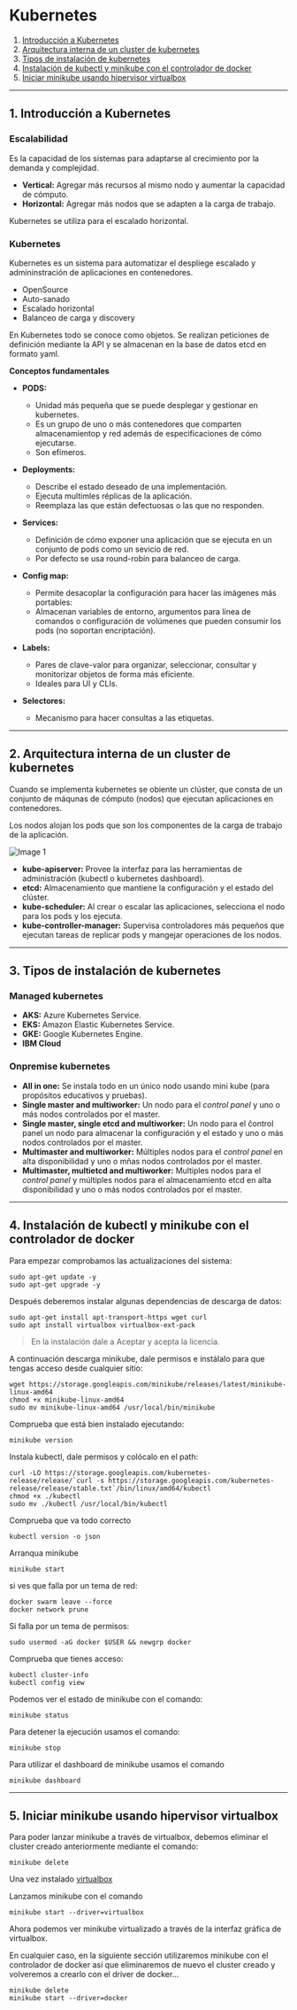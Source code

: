 # Kubernetes

1. [Introducción a Kubernetes](#intro)
2. [Arquitectura interna de un cluster de kubernetes](#architecture)
3. [Tipos de instalación de kubernetes](#install-types)
4. [Instalación de kubectl y minikube con el controlador de docker](#install)
5. [Iniciar minikube usando hipervisor virtualbox](#virtualbox)

<hr>

<a name="intro"></a>

## 1. Introducción a Kubernetes

### Escalabilidad

Es la capacidad de los sistemas para adaptarse al crecimiento por la demanda y complejidad.

- **Vertical:** Agregar más recursos al mismo nodo y aumentar la capacidad de cómputo.
- **Horizontal:** Agregar más nodos que se adapten a la carga de trabajo.

Kubernetes se utiliza para el escalado horizontal.

### Kubernetes

Kubernetes es un sistema para automatizar el despliege escalado y admininstración de aplicaciones en contenedores.
- OpenSource
- Auto-sanado
- Escalado horizontal
- Balanceo de carga y discovery

En Kubernetes todo se conoce como objetos. Se realizan peticiones de definición mediante la API y se almacenan en la base de datos etcd en formato yaml.

**Conceptos fundamentales**
- **PODS:** 
  - Unidad más pequeña que se puede desplegar y gestionar en kubernetes.
  - Es un grupo de uno o más contenedores que comparten almacenamientop y red además de especificaciones de cómo ejecutarse.
  - Son efímeros.

- **Deployments:**
  - Describe el estado deseado de una implementación.
  - Ejecuta multimles réplicas de la aplicación.
  - Reemplaza las que están defectuosas o las que no responden.

- **Services:**
  - Definición de cómo exponer una aplicación que se ejecuta en un conjunto de pods como un sevicio de red.
  - Por defecto se usa round-robin para balanceo de carga.

- **Config map:**
  - Permite desacoplar la configuración para hacer las imágenes más portables:
  - Almacenan variables de entorno, argumentos para línea de comandos o configuración de volúmenes que pueden consumir los pods (no soportan encriptación).

- **Labels:**
  - Pares de clave-valor para organizar, seleccionar, consultar y monitorizar objetos de forma más eficiente.
  - Ideales para UI y CLIs.

- **Selectores:**
  - Mecanismo para hacer consultas a las etiquetas.

<hr>

<a name="intro"></a>

## 2. Arquitectura interna de un cluster de kubernetes

Cuando se implementa kubernetes se obiente un clúster, que consta de un conjunto de máqunas de cómputo (nodos) que ejecutan aplicaciones en contenedores.

Los nodos alojan los pods que son los componentes de la carga de trabajo de la aplicación.

![Image 1](./images/img1.png)

- **kube-apiserver:** Provee la interfaz para las herramientas de administración (kubectl o kubernetes dashboard).
- **etcd:** Almacenamiento que mantiene la configuración y el estado del clúster.
- **kube-scheduler:** Al crear o escalar las aplicaciones, selecciona el nodo para los pods y los ejecuta.
- **kube-controller-manager:** Supervisa controladores más pequeños que ejecutan tareas de replicar pods y mangejar operaciones de los nodos.

<hr>

<a name="intro"></a>

## 3. Tipos de instalación de kubernetes

### Managed kubernetes
- **AKS:** Azure Kubernetes Service.
- **EKS:** Amazon Elastic Kubernetes Service.
- **GKE:** Google Kubernetes Engine.
- **IBM Cloud**

### Onpremise kubernetes

- **All in one:** Se instala todo en un único nodo usando mini kube (para propósitos educativos y pruebas).
- **Single master and multiworker:** Un nodo para el *control panel* y uno o más nodos controlados por el master.
- **Single master, single etcd and multiworker:** Un nodo para el ĉontrol panel un nodo para almacenar la configuración y el estado y uno o más nodos controlados por el master.
- **Multimaster and multiworker:** Múltiples nodos para el *control panel* en alta disponibilidad y uno o mñas nodos controlados por el master.
- **Multimaster, multietcd and multiworker:** Multiples nodos para el *control panel* y múltiples nodos para el almacenamiento etcd en alta disponibilidad y uno o más nodos controlados por el master.

<hr>

<a name="install"></a>

## 4. Instalación de kubectl y minikube con el controlador de docker

Para empezar comprobamos las actualizaciones del sistema:

~~~
sudo apt-get update -y
sudo apt-get upgrade -y
~~~

Después deberemos instalar algunas dependencias de descarga de datos:
~~~
sudo apt-get install apt-transport-https wget curl
sudo apt install virtualbox virtualbox-ext-pack
~~~
> En la instalación dale a Aceptar y  acepta la licencia.

A continuación descarga minikube, dale permisos e instálalo para que tengas acceso desde cualquier sitio:
~~~
wget https://storage.googleapis.com/minikube/releases/latest/minikube-linux-amd64
chmod +x minikube-linux-amd64
sudo mv minikube-linux-amd64 /usr/local/bin/minikube
~~~
Comprueba que está bien instalado ejecutando:
~~~
minikube version
~~~
Instala kubectl, dale permisos y colócalo en el path:
~~~
curl -LO https://storage.googleapis.com/kubernetes-release/release/`curl -s https://storage.googleapis.com/kubernetes-release/release/stable.txt`/bin/linux/amd64/kubectl
chmod +x ./kubectl
sudo mv ./kubectl /usr/local/bin/kubectl
~~~
Comprueba que va todo correcto
~~~
kubectl version -o json
~~~

Arranqua minikube
~~~
minikube start
~~~

si ves que falla por un tema de red:
~~~
docker swarm leave --force
docker network prune
~~~

Si falla por un tema de permisos:
~~~
sudo usermod -aG docker $USER && newgrp docker
~~~

Comprueba que tienes acceso:
~~~
kubectl cluster-info
kubectl config view
~~~

Podemos ver el estado de minikube con el comando:

~~~
minikube status
~~~

Para detener la ejecución usamos el comando:

~~~
minikube stop
~~~

Para utilizar el dashboard de minikube usamos el comando

~~~
minikube dashboard
~~~

<hr>

<a name="intro"></a>

## 5. Iniciar minikube usando hipervisor virtualbox

Para poder lanzar minikube a través de virtualbox, debemos eliminar el cluster creado anteriormente mediante el comando:

~~~
minikube delete
~~~

Una vez instalado [virtualbox](https://www.virtualbox.org/)

Lanzamos minikube con el comando

~~~
minikube start --driver=virtualbox
~~~

Ahora podemos ver minikube virtualizado a través de la interfaz gráfica de virtualbox.

En cualquier caso, en la siguiente sección utilizaremos minikube con el controlador de docker así que eliminaremos de nuevo el cluster creado y volveremos a crearlo con el driver de docker...

~~~
minikube delete
minikube start --driver=docker
~~~